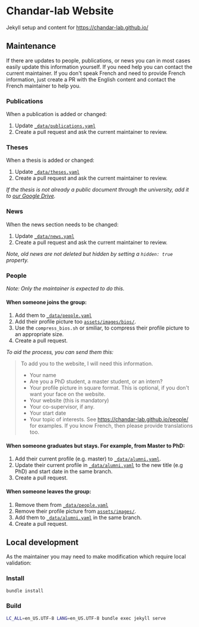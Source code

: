 # Chandar-lab Website

Jekyll setup and content for https://chandar-lab.github.io/

## Maintenance

If there are updates to people, publications, or news you can in most cases easily update this information yourself.
If you need help you can contact the current maintainer. If you don't speak French and need to provide French information,
just create a PR with the English content and contact the French maintainer to help you.

### Publications

When a publication is added or changed:

1. Update [`_data/publications.yaml`](https://github.com/chandar-lab/chandar-lab.github.io/edit/master/_data/publications.yaml)
2. Create a pull request and ask the current maintainer to review.

### Theses

When a thesis is added or changed:

1. Update [`_data/theses.yaml`](https://github.com/chandar-lab/chandar-lab.github.io/edit/master/_data/theses.yaml)
2. Create a pull request and ask the current maintainer to review.

_If the thesis is not already a public document through the university, add it to [our Google Drive](https://drive.google.com/drive/folders/1g8dLImUtkY3PpmgXexx_HM3rNOZk1NYr)._

### News

When the news section needs to be changed:

1. Update [`_data/news.yaml`](https://github.com/chandar-lab/chandar-lab.github.io/edit/master/_data/news.yaml)
2. Create a pull request and ask the current maintainer to review.

_Note, old news are not deleted but hidden by setting a `hidden: true` property._

### People

_Note: Only the maintainer is expected to do this._

#### When someone joins the group:

1. Add them to [`_data/people.yaml`](https://github.com/chandar-lab/chandar-lab.github.io/edit/master/_data/people.yaml)
2. Add their profile picture too [`assets/images/bios/`](assets/images/bios/).
3. Use the `compress_bios.sh` or smiliar, to compress their profile picture to an appropriate size.
2. Create a pull request.

_To aid the process, you can send them this:_

> To add you to the website, I will need this information.
> * Your name
> * Are you a PhD student, a master student, or an intern?
> * Your profile picture in square format. This is optional, if you don't want your face on the website.
> * Your website (this is mandatory)
> * Your co-supervisor, if any.
> * Your start date
> * Your topic of interests. See https://chandar-lab.github.io/people/ for examples. If you know French, then please provide translations too.

#### When someone graduates but stays. For example, from Master to PhD:

1. Add their current profile (e.g. master) to [`_data/alumni.yaml`](https://github.com/chandar-lab/chandar-lab.github.io/edit/master/_data/alumni.yaml).
2. Update their current profile in [`_data/alumni.yaml`](_data/people.yaml) to the new title (e.g PhD) and start date in the same branch.
3. Create a pull request.

#### When someone leaves the group:

1. Remove them from [`_data/people.yaml`](https://github.com/chandar-lab/chandar-lab.github.io/edit/master/_data/people.yaml)
2. Remove their profile picture from [`assets/images/`](assets/images/).
2. Add them to [`_data/alumni.yaml`](_data/alumni.yaml) in the same branch.
3. Create a pull request.

## Local development

As the maintainer you may need to make modification which require local validation:

### Install

```bash
bundle install
```

### Build

```bash
LC_ALL=en_US.UTF-8 LANG=en_US.UTF-8 bundle exec jekyll serve
```
